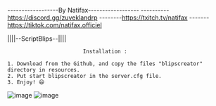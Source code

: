 ------------------By Natifax------------------
----------https://discord.gg/zuveklandrp
--------https://txitch.tv/natifax
-------https://tiktok.com/natifax.officiel

||||--ScriptBlips--||||
 
                            Installation :

    1. Download from the Github, and copy the files "blipscreator" directory in resources.
    2. Put start blipscreator in the server.cfg file.
    3. Enjoy! 😄

![image](https://github.com/user-attachments/assets/f9c6f6c7-ef73-4355-924b-c95ae31f6543)
![image](https://github.com/user-attachments/assets/43676eaa-df38-4e46-bb91-96ab93a6f566)
